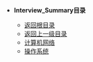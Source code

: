 * **Interview_Summary目录**

    * [返回根目录](/README)
    * [返回上一级目录](../README)
    * [计算机网络](/study/Interview_Summary/计算机网络)
    * [操作系统](/study/Interview_Summary/操作系统)
